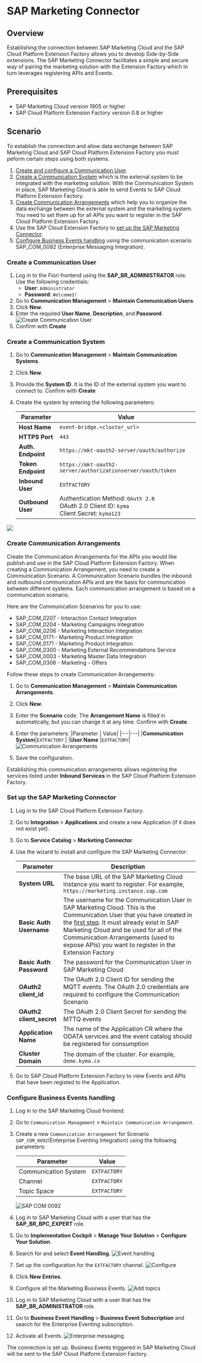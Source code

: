 # SAP Marketing Connector

## Overview

Establishing the connection between SAP Marketing Cloud and the SAP Cloud Platform Extension Factory allows you to develop Side-by-Side extensions. The SAP Marketing Connector facilitates a simple and secure way of pairing the marketing solution with the Extension Factory which in turn leverages registering APIs and Events. 


## Prerequisites
* SAP Marketing Cloud version 1905 or higher
* SAP Cloud Platform Extension Factory version 0.8 or higher


## Scenario 

To establish the connection and allow data exchange between SAP Marketing Cloud and SAP Cloud Platform Extension Factory you must peform certain steps using both systems. 

1. [Create and configure a Communication User](#create-a-communication-user).
2. [Create a Communication System](#create-a-communication-system) which is the external system to be integrated with the marketing solution. With the Communication System in place, SAP Marketing Cloud is able to send Events to SAP Cloud Platform Extension Factory. 
3. [Create Communication Arrangements](#create-communication-arrangements) which help you to organize the data exchange between the external system and the marketing system. You need to set them up for all APIs you want to register in the SAP Cloud Platform Extension Factory.
4. Use the SAP Cloud Extension Factory to [set up the SAP Marketing Connector](#set-up-the-sap-cloud-marketing-connector).
5. [Configure Business Events handling](#configure-business-events-handling) using the communication scenario SAP_COM_0092 (Enterprise Messaging Integration).


### Create a Communication User

1. Log in to the Fiori frontend using the **SAP_BR_ADMINISTRATOR** role. Use the following credentials:
    * **User**: `Administrator`
    * **Password**: `Welcome1!`
2. Go to **Communication Management** > **Maintain Communication Users**.
3. Click **New**.
4. Enter the required **User Name**, **Description**, and **Password**.
![Create Communication User](assets/communication-user.png)
5. Confirm with **Create**

### Create a Communication System

1. Go to **Communication Management** > **Maintain Communication Systems**.
2. Click **New**.
3. Provide the **System ID**. It is the ID of the external system you want to connect to. Confirm with **Create**
4. Create the system by entering the following parameters:

    | Parameter    | Value |
    | --- | ---|
    | **Host Name**   | `event-bridge.<cluster_url>` |
    | **HTTPS Port**    | `443 `|
    | **Auth. Endpoint**| `https://mkt-oauth2-server/oauth/authorize`|
    | **Token Endpoint**| `https://mkt-oauth2-server/authorizationserver/oauth/token` |
    | **Inbound User** | `EXTFACTORY`   |
    | **Outbound User** |  Authentication Method: `OAuth 2.0` <br>OAuth 2.0 Client ID: `kyma` <br> Client Secret: `kyma123` |
    
![](assets/communication-system.png)


### Create Communication Arrangements

Create the Communication Arrangements for the APIs you would like publish and use in the SAP Cloud Platform Extension Factory.
When creating a Communication Arrangement, you need to create a Communication Scenario. A Communication Scenario bundles the inbound and outbound communication APIs and are the basis for communication between different systems. Each communication arrangement is based on a communication scenario.

Here are the Communication Scenarios for you to use:

* SAP_COM_0207 - Interaction Contact Integration
* SAP_COM_0204 - Marketing Campaigns Integration
* SAP_COM_0206 - Marketing Interaction Integration
* SAP_COM_0171 - Marketing Product Integration
* SAP_COM_0171 - Marketing Product Integration
* SAP_COM_0300 - Marketing External Recommendations Service
* SAP_COM_0003 - Marketing Master Data Integration
* SAP_COM_0306 - Marketing - Offers

Follow these steps to create Communication Arrangements:

1. Go to **Communication Management** > **Maintain Communication Arrangements**.
2. Click **New**.
3. Enter the **Scenario** code. The **Arrangement Name** is filled in automatically, but you can change it at any time. Confirm with **Create**.
3. Enter the parameters:
    |Parameter | Value|
    |---|---|
    |**Communication System**|`EXTFACTORY` |
    |**User Name** |`EXTFACTORY`|
![Communication Arrangements](assets/communications-arrangements.png)


5. Save the configuration.

Establishing this communication arrangements allows registering the services listed under **Inbound Services** in the SAP Cloud Platform Extension Factory. 

### Set up the SAP Marketing Connector

1. Log in to the SAP Cloud Platform Extension Factory.
2. Go to **Integration** > **Applications** and create a new Application (if it does not exist yet).
3. Go to **Service Catalog** > **Marketing Connector**.
4. Use the wizard to install and configure the SAP Marketing Connector:

    Parameter | Description |
    |---|---|
    |**System URL**|The base URL of the SAP Marketing Cloud instance you want to register. For example, `https://marketing.instance.sap.com` |
    |**Basic Auth Username** |The username for the Communication User in SAP Marketing Cloud. This is the Communication User that you have created in the [first step](#create-communication-user). It must already exist in SAP Marketing Cloud and be used for all of the Communication Arrangements (used to expose APIs) you want to register in the Extension Factory|
    |**Basic Auth Password** |The password for the Communication User in SAP Marketing Cloud|
    |**OAuth2 client_id**    |The OAuth 2.0 Client ID for sending the MQTT events. The OAuth 2.0 credentials are required to configure the Communication Scenario|
    |**OAuth2 client_secret**| The OAuth 2.0 Client Secret for sending the MTTQ events |
    |**Application Name**   |The name of the Application CR where the ODATA services and the event catalog should be registered for consumption|
    |**Cluster Domain** |The domain of the cluster. For example, `demo.kyma.cx`|


4. Go to SAP Cloud Platform Extension Factory to view Events and APIs that have been registed to the Application.


### Configure Business Events handling

1. Log in to the SAP Marketing Cloud frontend.
1. Go to `Communication Management` > `Maintain Communication Arrangement`.
2. Create a new `Communication Arrangement` for Scenario `SAP_COM_0092`(Enterprise Eventing Integration) using the following parameters:

    |Parameter| Value|
    |---|---|
    |Communication System|`EXTFACTORY`|
    |Channel             |`EXTFACTORY`|
    |Topic Space         |`EXTFACTORY`|

    ![SAP COM 0092](assets/sap_com_0092.png)
3. Log in to SAP Marketing Cloud with a user that has the **SAP_BR_BPC_EXPERT** role.
4. Go to **Implementation Cockpit** > **Manage Your Solution** > **Configure Your Solution**.
5. Search for and select **Event Handling**.
![Event handling](assets/event-handling.png)
6. Set up the configuration for the `EXTFACTORY` channel.
![Configure](assets/extfactory-channel.png)
7. Click **New Entries**.
8. Configure all the Marketing Business Events.
![Add topics](assets/add-topics.png)
9. Log in to SAP Marketing Cloud with a user that has the **SAP_BR_ADMINISTRATOR** role.
10. Go to **Business Event Handling** > **Business Event Subscription** and search for the Enterprise Eventing subscription.
11. Activate all Events.
![Enterprise messaging](assets/enterprise-messaging-subs.png)

The connection is set up. Business Events triggered in SAP Marketing Cloud will be sent to the SAP Cloud Platform Extension Factory.
